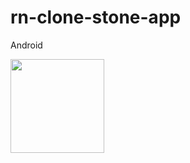 # rn-clone-stone-app

Android

<img src="https://drive.google.com/file/d/19CH0XTJodRbIIB7ucMUVoUP7aL3GHEQ8/view" height="150" width="150" />
